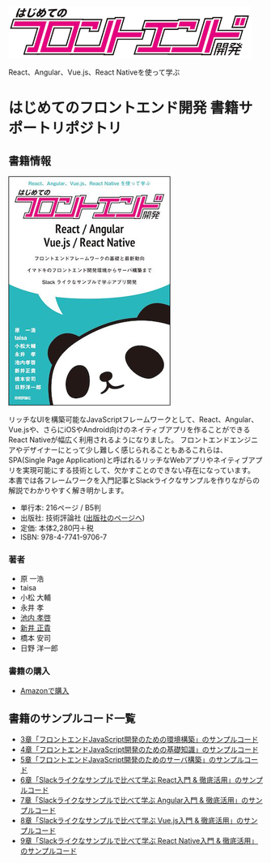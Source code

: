 ![React、Angular、Vue.js、React Nativeを使って学ぶ はじめてのフロントエンド開発](public/img/title_logo_small.png "React、Angular、Vue.js、React Nativeを使って学ぶ はじめてのフロントエンド開発")

React、Angular、Vue.js、React Nativeを使って学ぶ

# はじめてのフロントエンド開発 書籍サポートリポジトリ

## 書籍情報

![React、Angular、Vue.js、React Nativeを使って学ぶ はじめてのフロントエンド開発書影](public/img/book_thumbnail.png "React、Angular、Vue.js、React Nativeを使って学ぶ はじめてのフロントエンド開発書影")

リッチなUIを構築可能なJavaScriptフレームワークとして、React、Angular、Vue.jsや、さらにiOSやAndroid向けのネイティブアプリを作ることができるReact Nativeが幅広く利用されるようになりました。
フロントエンドエンジニアやデザイナーにとって少し難しく感じられることもあるこれらは、SPA(Single Page Application)と呼ばれるリッチなWebアプリやネイティブアプリを実現可能にする技術として、欠かすことのできない存在になっています。
本書では各フレームワークを入門記事とSlackライクなサンプルを作りながらの解説でわかりやすく解き明かします。

- 単行本: 216ページ / B5判
- 出版社: 技術評論社 ([出版社のページへ](http://gihyo.jp/book/2018/978-4-7741-9706-7))
- 定価: 本体2,280円＋税
- ISBN: 978-4-7741-9706-7

### 著者

- 原 一浩
- taisa
- 小松 大輔
- 永井 孝
- [池内 孝啓](https://twitter.com/iktakahiro)
- [新井 正貴](https://massa142.github.io/)
- 橋本 安司
- 日野 洋一郎

### 書籍の購入

- [Amazonで購入](https://www.amazon.co.jp/dp/4774197068/)

## 書籍のサンプルコード一覧

- [3章「フロントエンドJavaScript開発のための環境構築」のサンプルコード](https://github.com/okachijs/jsframeworkbook/tree/master/2_3_dev)
- [4章「フロントエンドJavaScript開発のための基礎知識」のサンプルコード](https://github.com/okachijs/jsframeworkbook/tree/master/2_4_syntax)
- [5章「フロントエンドJavaScript開発のためのサーバ構築」のサンプルコード](https://github.com/okachijs/jsframeworkbook/tree/master/2_5_server)
- [6章「Slackライクなサンプルで比べて学ぶ React入門 & 徹底活用」のサンプルコード](https://github.com/okachijs/jsframeworkbook/tree/master/3_6_react)
- [7章「Slackライクなサンプルで比べて学ぶ Angular入門 & 徹底活用」のサンプルコード](https://github.com/okachijs/jsframeworkbook/tree/master/3_7_angular)
- [8章「Slackライクなサンプルで比べて学ぶ Vue.js入門 & 徹底活用」のサンプルコード](https://github.com/okachijs/jsframeworkbook/tree/master/3_8_vue_js)
- [9章「Slackライクなサンプルで比べて学ぶ React Native入門 & 徹底活用」のサンプルコード](https://github.com/okachijs/jsframeworkbook/tree/master/4_9_react_native)


